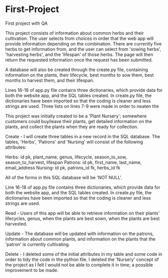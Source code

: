# First-Project
First project with QA


This project consists of information about common herbs and their cultivation. The user selects from choices in order that the web app will provide information depending on the combination. There are currently five herbs to get information from, and the user can select from 'sowing herbs', 'harvesting herbs', and the 'lifespan' of those herbs. The page will then return the requested information once the request has been submitted. 

A database will also be created through the create.py file, containing information on the plants, their lifecycle, best months to sow them, best months to harvest them, and their lifespan.

Lines 16-18 of app.py file contains three dictionaries, which provide data for both the website app, and the SQL tables created. In create.py file, the dictionaries have been imported so that the coding is cleaner and less strings are used. Three lists on lines 7-9 were made in order to neaten the 

This project was initially created to be a 'Plant Nursery'; somewhere customers could buy/leave their plants, get detailed information on the plants, and collect the plants when they are ready for collection. 

Create - I will create three tables in a new record in the SQL database. The tables, 'Herbs', 'Patrons' and 'Nursing' will consist of the following attributes: 

  Herbs: id pk, plant_name, genus, lifecycle, season_to_sow, season_to_harvest, lifespan
  Patrons: id pk, first_name, last_name, email_address
  Nursing: id pk, patrons_id fk, herbs_id fk

All of the forms in this SQL database will be 'NOT NULL'. 

Line 16-18 of app.py file contains three dictionaries, which provide data for both the website app, and the SQL tables created. In create.py file, the dictionaries have been imported so that the coding is cleaner and less strings are used. 

Read - Users of this app will be able to retrieve information on their plants' lifecycles, genus, when the plants are best sown, when the plants are best harvested. 


Update - The database will be updated with information on the patrons, information about common plants, and information on the plants that the 'patron' is currently cultivating. 


Delete - I deleted some of the initial attributes in my table and some code in order to tidy the code in the python file. I deleted the 'Nursery' concept of the project as I felt I would not be able to complete it in time; a possible improvement to be made. 
